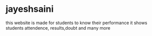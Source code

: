 # jayeshsaini
this website is made for students to know their performance it shows students attendence, results,doubt and many more

